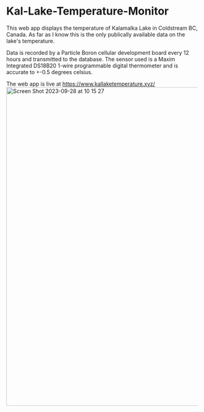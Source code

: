 # Kal-Lake-Temperature-Monitor

This web app displays the temperature of Kalamalka Lake in Coldstream BC, Canada. 
As far as I know this is the only publically available data on the lake's temperature. 

Data is recorded by a Particle Boron cellular development board every 12 hours and transmitted to the database.
The sensor used is a Maxim Integrated DS18B20 1-wire programmable digital thermometer and is accurate to +-0.5 degrees celsius. 

The web app is live at https://www.kallaketemperature.xyz/
<img width="839" alt="Screen Shot 2023-09-28 at 10 15 27" src="https://github.com/bunjopolo/Kal-Lake-Temperature-Monitor/assets/76890407/c7568510-d6f0-46eb-9edd-cc30e19e66fc">

